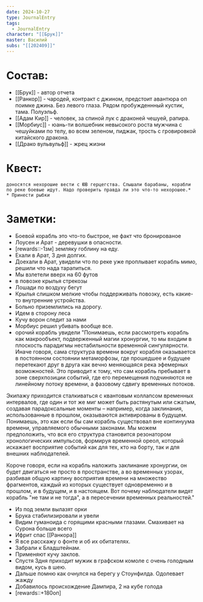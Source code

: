 ```yaml
---
date: 2024-10-27
type: JournalEntry
tags:
  - JournalEntry
character: "[[Брук]]"
master: Василий
subs: "[[202409]]"
---
```

# Состав:
- [[Брук]] - автор отчета
- [[Ранкор]] - чародей, контракт с джином, предстоит авантюра оп поимке джина. Без левого глаза. Рядом пробужденнный кустик, тама. Полуэльф.
- [[Адам Кир]] - человек, за спиной лук с драконей чешуей, рапира.
- [[Морбиус]] - юань-ти волшебник невысокого роста мужчина с чешуйками по телу, во всем зеленом, пиджак, трость с гровировкой китайского дракона.
- [[Драко вульвульф]] - жрец жизни
# Квест:
```
доносятся нехорошие вести с ЮВ герцегства. Слышали барабаны, корабли по реке боевые идут. Надо проверить правда ли это что-то нехорошее.*
* Принести рыбки
```
# Заметки:

- Боевой корабль это что-то быстрое, не факт что бронированое
- Лоусен и Арат - деревушки в опасности.
- [rewards::-1зм] земляку гоблину на еду.
- Ехали в Арат, 3 дня долгих.
- Доехали в Арат, увидели что по реке уже проплывает корабль мимо, решили что нада тарапиться.
- Мы взлетели вверх на 60 футов
- в повозке крылья стрекозы
- Лошади по воздуху бегут
- Крылья слишком мелкие чтобы поддерживать повозку, есть какие-то внутренние устройства.
- Больно приземлились на дорогу.
- Идем в сторону леса
- Кучу ворон следит за нами
- Морбиус решил убивать вообще все.
- орочий корабль увидели
"Понимаешь, если рассмотреть корабль как макрообъект, подверженный магии хронургии, то мы входим в плоскость парадигмы нестабильности временной сингулярности. Иначе говоря, сама структура времени вокруг корабля оказывается в постоянном состоянии метаморфозы, где прошедшее и будущее перетекают друг в друга как вечно меняющаяся река эфемерных возможностей. Это приводит к тому, что сам корабль пребывает в зоне сверхпозиции событий, где его перемещения подчиняются не линейному потоку времени, а фазовому сдвигу временных потоков.

Экипажу приходится сталкиваться с квантовым коллапсом временных интервалов, где один и тот же миг может быть растянутым или сжатым, создавая парадоксальные моменты – например, когда заклинания, использованные в прошлом, оказываются активированы в будущем. Понимаешь, это как если бы сам корабль существовал вне континуума времени, управляемого обычными законами. Мы можем предположить, что вся его структура становится резонатором хронологических импульсов, формируя временной ореол, который искажает восприятие событий как для тех, кто на борту, так и для внешних наблюдателей. 

Короче говоря, если на корабль наложить заклинание хронургии, он будет двигаться не просто в пространстве, а во временных узорах, разбивая общую картину восприятия времени на множество фрагментов, каждый из которых существует одновременно и в прошлом, и в будущем, и в настоящем. Вот почему наблюдатели видят корабль "не там и не тогда", а в пересечении временных реальностей."
- Из под земли вылазят орки
- Брука стабилизировали и увели
- Видим гуманоида с горящими красными глазами. Смахивает на Сурона больше всего
- Ифрит спас [[Ранкора]]
- Я все расскажу о фонте и об их обитателях.
- Забрали к Бладштейнам.
- Применяют кучу заклов.
- Спустя 3дня приходит мужик в графском комоле с очень голодным видом, кусь в шею. 
- Дальше помню как очнулся на берегу у Стоунфилда. Одолевает жажду
- Добавилось происхождение Дампира, 2 на кубе голода
- [rewards::+180оп]
